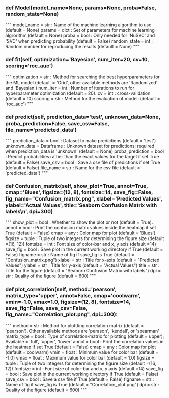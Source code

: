 
### def Model(model_name=None, params=None, proba=False, random_state=None)

"""
model_name          = str		  : 	Name of the machine learning algorithm to use (default = None)
params              = dict		:	  Set of parameters for machine learning algrorithm (default = None)
proba               = bool		: 	Only needed for 'NuSVC' and 'SVC' when predicting probability (default = False)
random_state        = int		  :	  Random number for reproducing the results (default = None)
"""

### def fit(self, optimization='Bayesian', num_iter=20, cv=10, scoring='roc_auc')

"""
optimization 		= str		:	Method for searching the best hyperparameters for the ML model (default = 'Grid', other available methods are                                 'Randomized' and 'Bayesian')
num_iter    		= int		:	Number of iterations to run for hyperparameter optimization (default = 20).
cv 			 		    = int		:	cross-validation (default = 10)
scoring 	 		  = str  	:	Method for the evaluation of model: (default = 'roc_auc')
"""

### def predict(self, prediction_data='test', unknown_data=None, proba_prediction=False, save_csv=False, file_name='predicted_data')

"""
prediction_data		= bool		  :	Dataset to make predictions (default = 'test')
unknown_data		  = Dataframe	:	Unknown dataset for predictions; required when prediction_data is 
                                    'unknown' (default = None)
proba_prediction	= bool		  :	Predict probabilities rather than the exact values for the target if set 
                                    True (default = False)
save_csv	 		    = bool		  :	Save a csv file of predictions if set True (default = False)
file_name	 		    = str		    :	Name for the csv file (default = 'predicted_data')
"""

### def Confusion_matrix(self, show_plot=True, annot=True, cmap='Blues', figsize=(12, 8), fontsize=14, save_fig=False, fig_name="Confusion_matrix.png", xlabel='Predicted Values', ylabel='Actual Values', title='Seaborn Confusion Matrix with labels\n', dpi=300)

"""
show_plot   = bool  :   Whether to show the plot or not (default = True).
annot		    = bool 	:	  Print the confusion matrix values inside the heatmap if set True  (default = False)
cmap 		    = any  	: 	Color map for plot  (default = 'Blues')
figsize 	  = tuple : 	Tuple of two integers for determining the figure size    (default =(16, 12))
fontsize 	  = int  	:	  Font size of color-bar and x, y axis   (default =14)
save_fig 	  = bool 	: 	Save plot in the current working directory if True  (default = False)
figname 	  = str   :	  Name of fig if save_fig is True  (default = "Confusion_matrix.png")
xlabel 	    = str   :	  Title for x-axis  (default = "Predicted Values")
ylabel	    = str   :	  Title for y-axis  (default = "Actual Values")
title 	    = str   :	  Title for the figure  (default = "Seaborn Confusion Matrix with labels")
dpi 	      = str   :	  Quality of the figure  (default = 600)
"""

### def plot_correlation(self, method='pearson', matrix_type='upper', annot=False, cmap='coolwarm', vmin=-1.0, vmax=1.0, figsize=(12, 8), fontsize=14, save_fig=False, save_csv=False, fig_name="Correlation_plot.png", dpi=300):

"""
method 		  = str  	: 	Method for plottting correlation matrix (default = 'pearson'). Other available methods are 'perason', 'kendall', or                               'spearman'  
matrix_type	= bool 	:	  Type of correlation-matrix for plotting  (default = upper); Available = 'full', 'upper', 'lower'
annot		    = bool 	:	  Print the correlation values in the heatmap if set True  (default = False)
cmap 		    = any  	: 	Color map for plot  (default = coolwarm)
vmin		    = float	:	  Minimum value for color bar (default = -1.0)
vmax		    = float	:	  Maximum value for color bar (default =  1.0)
figsize 	  = tuple : 	Tuple of two integers for determining the figure size    (default =(16, 12))
fontsize 	  = int  	:	  Font size of color-bar and x, y axis   (default =14)
save_fig 	  = bool 	: 	Save plot in the current working directory if True  (default = False)
save_csv 	  = bool 	: 	Save a csv file if True  (default = False)
figname 	  = str   :	  Name of fig if save_fig is True  (default = "Correlation_plot.png")
dpi 	      = str   :	  Quality of the figure  (default = 600)
"""



